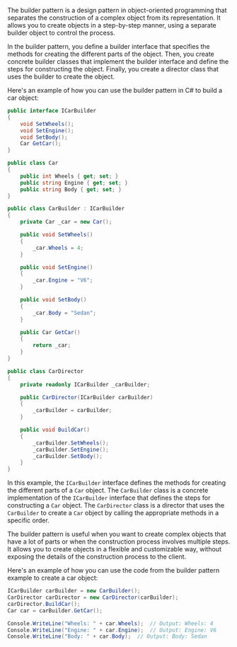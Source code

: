 The builder pattern is a design pattern in object-oriented programming that separates the construction of a complex object from its representation. It allows you to create objects in a step-by-step manner, using a separate builder object to control the process.

In the builder pattern, you define a builder interface that specifies the methods for creating the different parts of the object. Then, you create concrete builder classes that implement the builder interface and define the steps for constructing the object. Finally, you create a director class that uses the builder to create the object.

Here's an example of how you can use the builder pattern in C# to build a car object:
```cs
public interface ICarBuilder
{
    void SetWheels();
    void SetEngine();
    void SetBody();
    Car GetCar();
}

public class Car
{
    public int Wheels { get; set; }
    public string Engine { get; set; }
    public string Body { get; set; }
}

public class CarBuilder : ICarBuilder
{
    private Car _car = new Car();

    public void SetWheels()
    {
        _car.Wheels = 4;
    }

    public void SetEngine()
    {
        _car.Engine = "V6";
    }

    public void SetBody()
    {
        _car.Body = "Sedan";
    }

    public Car GetCar()
    {
        return _car;
    }
}

public class CarDirector
{
    private readonly ICarBuilder _carBuilder;

    public CarDirector(ICarBuilder carBuilder)
    {
        _carBuilder = carBuilder;
    }

    public void BuildCar()
    {
        _carBuilder.SetWheels();
        _carBuilder.SetEngine();
        _carBuilder.SetBody();
    }
}
```

In this example, the `ICarBuilder` interface defines the methods for creating the different parts of a `Car` object. The `CarBuilder` class is a concrete implementation of the `ICarBuilder` interface that defines the steps for constructing a `Car` object. The `CarDirector` class is a director that uses the `CarBuilder` to create a `Car` object by calling the appropriate methods in a specific order.

The builder pattern is useful when you want to create complex objects that have a lot of parts or when the construction process involves multiple steps. It allows you to create objects in a flexible and customizable way, without exposing the details of the construction process to the client.

Here's an example of how you can use the code from the builder pattern example to create a car object:
```cs
ICarBuilder carBuilder = new CarBuilder();
CarDirector carDirector = new CarDirector(carBuilder);
carDirector.BuildCar();
Car car = carBuilder.GetCar();

Console.WriteLine("Wheels: " + car.Wheels);  // Output: Wheels: 4
Console.WriteLine("Engine: " + car.Engine);  // Output: Engine: V6
Console.WriteLine("Body: " + car.Body);  // Output: Body: Sedan
```